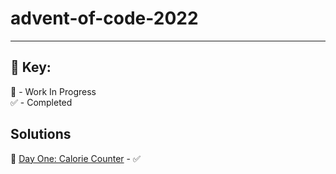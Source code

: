 # **advent-of-code-2022**

---

## 🔑 Key:  
🚧 - Work In Progress  
✅ - Completed
## Solutions

📌 [Day One: Calorie Counter](/day-1/README.md) - ✅

